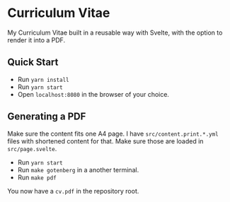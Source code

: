 # Curriculum Vitae

My Curriculum Vitae built in a reusable way with Svelte, with the option to render it into a PDF.

## Quick Start

- Run `yarn install`
- Run `yarn start`
- Open `localhost:8080` in the browser of your choice.

## Generating a PDF

Make sure the content fits one A4 page. I have `src/content.print.*.yml` files with shortened
content for that. Make sure those are loaded in `src/page.svelte`.

- Run `yarn start`
- Run `make gotenberg` in a another terminal.
- Run `make pdf`

You now have a `cv.pdf` in the repository root.
